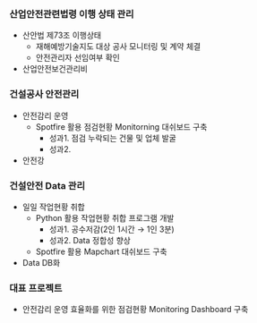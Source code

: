 ### 산업안전관련법령 이행 상태 관리
- 산안법 제73조 이행상태
  - 재해예방기술지도 대상 공사 모니터링 및 계약 체결
  - 안전관리자 선임여부 확인
- 산업안전보건관리비 


### 건설공사 안전관리
- 안전감리 운영
  - Spotfire 활용 점검현황 Monitorning 대쉬보드 구축
    - 성과1. 점검 누락되는 건물 및 업체 발굴
    - 성과2.
- 안전강
 

### 건설안전 Data 관리
- 일일 작업현황 취합
  - Python 활용 작업현황 취합 프로그램 개발
    + 성과1. 공수저감(2인 1시간 → 1인 3분)
    - 성과2. Data 정합성 향상
  - Spotfire 활용 Mapchart 대쉬보드 구축
- Data DB화

### 대표 프로젝트
- 안전감리 운영 효율화를 위한 점검현황 Monitoring Dashboard 구축
